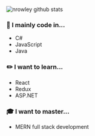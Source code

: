 ![nrowley github stats](https://github-readme-stats.vercel.app/api?username=nrowley&show_icons=true) <br>

### 💭 I mainly code in...
- C#
- JavaScript
- Java

### ✏️ I want to learn...
- React
- Redux
- ASP.NET

### 🎓 I want to master...
- MERN full stack development
